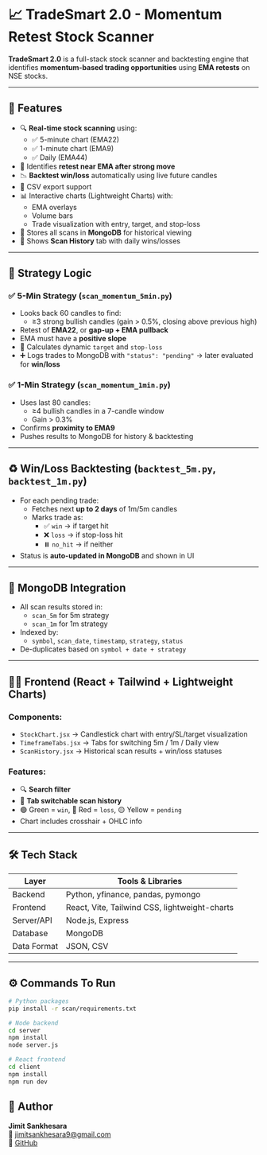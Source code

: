 # 📈 TradeSmart 2.0 - Momentum Retest Stock Scanner

**TradeSmart 2.0** is a full-stack stock scanner and backtesting engine that identifies **momentum-based trading opportunities** using **EMA retests** on NSE stocks.

---

## 🚀 Features

- 🔍 **Real-time stock scanning** using:
  - ✅ 5-minute chart (EMA22)
  - ✅ 1-minute chart (EMA9)
  - ✅ Daily (EMA44)
- 🔁 Identifies **retest near EMA after strong move**
- 📉 **Backtest win/loss** automatically using live future candles
- 🧾 CSV export support
- 📊 Interactive charts (Lightweight Charts) with:
  - EMA overlays
  - Volume bars
  - Trade visualization with entry, target, and stop-loss
- 💾 Stores all scans in **MongoDB** for historical viewing
- 📜 Shows **Scan History** tab with daily wins/losses

---

## 🧠 Strategy Logic

### ✅ 5-Min Strategy (`scan_momentum_5min.py`)

- Looks back 60 candles to find:
  - ≥3 strong bullish candles (gain > 0.5%, closing above previous high)
- Retest of **EMA22**, or **gap-up + EMA pullback**
- EMA must have a **positive slope**
- 🎯 Calculates dynamic `target` and `stop-loss`
- ➕ Logs trades to MongoDB with `"status": "pending"` → later evaluated for **win/loss**

### ✅ 1-Min Strategy (`scan_momentum_1min.py`)

- Uses last 80 candles:
  - ≥4 bullish candles in a 7-candle window
  - Gain > 0.3%
- Confirms **proximity to EMA9**
- Pushes results to MongoDB for history & backtesting

---

## ♻️ Win/Loss Backtesting (`backtest_5m.py`, `backtest_1m.py`)

- For each pending trade:
  - Fetches next **up to 2 days** of 1m/5m candles
  - Marks trade as:
    - ✅ `win` → if target hit
    - ❌ `loss` → if stop-loss hit
    - ⏸️ `no_hit` → if neither
- Status is **auto-updated in MongoDB** and shown in UI

---

## 💾 MongoDB Integration

- All scan results stored in:
  - `scan_5m` for 5m strategy
  - `scan_1m` for 1m strategy
- Indexed by:
  - `symbol`, `scan_date`, `timestamp`, `strategy`, `status`
- De-duplicates based on `symbol + date + strategy`

---

## 🧑‍💻 Frontend (React + Tailwind + Lightweight Charts)

### Components:
- `StockChart.jsx` → Candlestick chart with entry/SL/target visualization
- `TimeframeTabs.jsx` → Tabs for switching 5m / 1m / Daily view
- `ScanHistory.jsx` → Historical scan results + win/loss statuses

### Features:
- 🔍 **Search filter**
- 📅 **Tab switchable scan history**
- 🟢 Green = `win`, 🔴 Red = `loss`, 🟡 Yellow = `pending`
- Chart includes crosshair + OHLC info

---

## 🛠 Tech Stack

| Layer       | Tools & Libraries                              |
|-------------|------------------------------------------------|
| Backend     | Python, yfinance, pandas, pymongo              |
| Frontend    | React, Vite, Tailwind CSS, lightweight-charts  |
| Server/API  | Node.js, Express                               |
| Database    | MongoDB                                        |
| Data Format | JSON, CSV                                      |

---




## ⚙️ Commands To Run

```bash
# Python packages
pip install -r scan/requirements.txt

# Node backend
cd server
npm install
node server.js

# React frontend
cd client
npm install
npm run dev

```
## 👤 Author

**Jimit Sankhesara**  
📧 jimitsankhesara9@gmail.com  
🔗 [GitHub](https://github.com/Jimit1322)  

